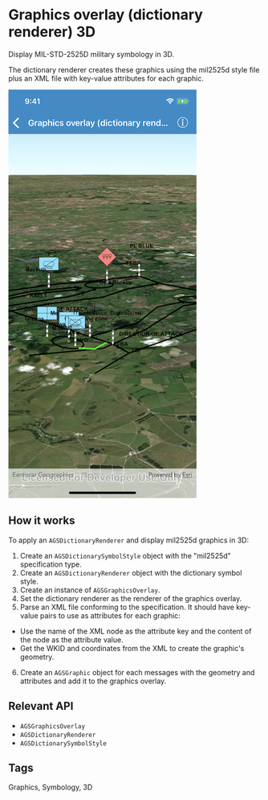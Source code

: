 # Graphics overlay (dictionary renderer) 3D

Display MIL-STD-2525D military symbology in 3D.

The dictionary renderer creates these graphics using the mil2525d style file plus an XML file with key-value attributes for each graphic.

![](image1.png)

## How it works

To apply an `AGSDictionaryRenderer` and display mil2525d graphics in 3D:

1. Create an `AGSDictionarySymbolStyle` object with the "mil2525d" specification type.
2. Create an `AGSDictionaryRenderer` object with the dictionary symbol style.
3. Create an instance of `AGSGraphicsOverlay`.
4. Set the dictionary renderer as the renderer of the graphics overlay.
5. Parse an XML file conforming to the specification. It should have key-value pairs to use as attributes for each graphic:
  - Use the name of the XML node as the attribute key and the content of the node as the attribute value.
  - Get the WKID and coordinates from the XML to create the graphic's geometry.
6. Create an `AGSGraphic` object for each messages with the geometry and attributes and add it to the graphics overlay.

## Relevant API

- `AGSGraphicsOverlay`
- `AGSDictionaryRenderer`
- `AGSDictionarySymbolStyle`

## Tags

Graphics, Symbology, 3D

